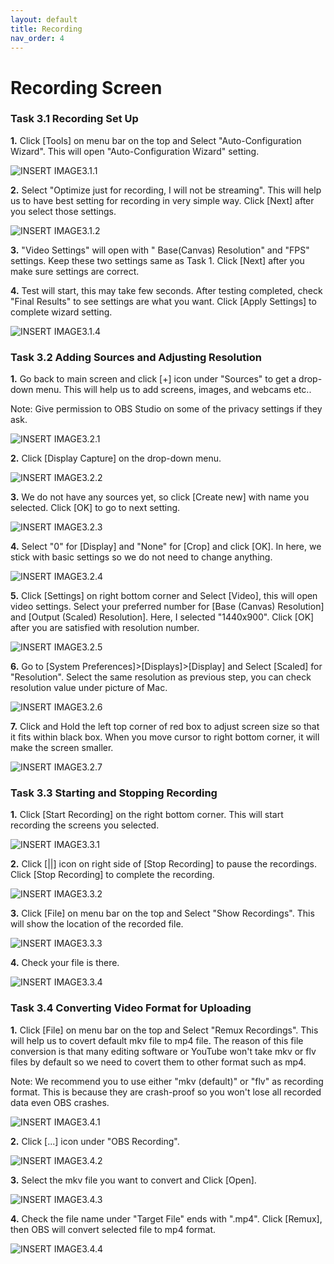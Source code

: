 ```yaml
---
layout: default
title: Recording
nav_order: 4
---
```


# Recording Screen 


### Task 3.1 Recording Set Up 

**1.** Click [Tools] on menu bar on the top and Select "Auto-Configuration Wizard". This will open "Auto-Configuration Wizard" setting.

![_INSERT IMAGE3.1.1_](https://github.com/kailinwei/using-OBS/blob/gh-pages/assets/images/task3.1.1.png?raw=true "OBS Studio Website") 

**2.** Select "Optimize just for recording, I will not be streaming". This will help us to have best setting for recording in very simple way. Click [Next] after you select those settings. 

![_INSERT IMAGE3.1.2_](https://github.com/kailinwei/using-OBS/blob/gh-pages/assets/images/task3.1.2.png?raw=true "OBS Studio Website") 

**3.** "Video Settings" will open with " Base(Canvas) Resolution" and "FPS" settings. Keep these two settings same as Task 1. Click [Next] after you make sure settings are correct. 


**4.** Test will start, this may take few seconds. After testing completed, check "Final Results" to see settings are what you want. Click [Apply Settings] to complete wizard setting. 

![_INSERT IMAGE3.1.4_](https://github.com/kailinwei/using-OBS/blob/gh-pages/assets/images/task3.1.4.png?raw=true "OBS Studio Website") 

### Task 3.2 Adding Sources and Adjusting Resolution

**1.** Go back to main screen and click [+] icon under "Sources" to get a drop-down menu. This will help us to add screens, images, and webcams etc..

Note: Give permission to OBS Studio on some of the privacy settings if they ask. 

![_INSERT IMAGE3.2.1_](https://github.com/kailinwei/using-OBS/blob/gh-pages/assets/images/task3.2.1.png?raw=true "OBS Studio Website") 

**2.** Click [Display Capture] on the drop-down menu. 

![_INSERT IMAGE3.2.2_](https://github.com/kailinwei/using-OBS/blob/gh-pages/assets/images/task3.2.2.png?raw=true "OBS Studio Website") 

**3.** We do not have any sources yet, so click [Create new] with name you selected. Click [OK] to go to next setting. 

![_INSERT IMAGE3.2.3_](https://github.com/kailinwei/using-OBS/blob/gh-pages/assets/images/task3.2.3.png?raw=true "OBS Studio Website") 

**4.** Select "0" for [Display] and "None" for [Crop] and click [OK]. In here, we stick with basic settings so we do not need to change anything. 

![_INSERT IMAGE3.2.4_](https://github.com/kailinwei/using-OBS/blob/gh-pages/assets/images/task3.2.4.png?raw=true "OBS Studio Website") 

**5.** Click [Settings] on right bottom corner and Select [Video], this will open video settings. Select your preferred number for [Base (Canvas) Resolution] and [Output (Scaled) Resolution]. Here, I selected "1440x900". Click [OK] after you are satisfied with resolution number. 

![_INSERT IMAGE3.2.5_](https://github.com/kailinwei/using-OBS/blob/gh-pages/assets/images/task3.2.5.png?raw=true "OBS Studio Website") 

**6.** Go to [System Preferences]>[Displays]>[Display] and Select [Scaled] for "Resolution". Select the same resolution as previous step, you can check resolution value under picture of Mac. 

![_INSERT IMAGE3.2.6_](https://github.com/kailinwei/using-OBS/blob/gh-pages/assets/images/task3.2.6.png?raw=true "OBS Studio Website") 

**7.** Click and Hold the left top corner of red box to adjust screen size so that it fits within black box. When you move cursor to right bottom corner, it will make the screen smaller. 

![_INSERT IMAGE3.2.7_](https://github.com/kailinwei/using-OBS/blob/gh-pages/assets/images/task3.2.7.png?raw=true "OBS Studio Website") 

### Task 3.3 Starting and Stopping  Recording 

**1.** Click [Start Recording] on the right bottom corner. This will start recording the screens you selected. 

![_INSERT IMAGE3.3.1_](https://github.com/kailinwei/using-OBS/blob/gh-pages/assets/images/task3.3.1.png?raw=true "OBS Studio Website") 

**2.** Click [||] icon on right side of [Stop Recording] to pause the recordings. Click [Stop Recording] to complete the recording. 

![_INSERT IMAGE3.3.2_](https://github.com/kailinwei/using-OBS/blob/gh-pages/assets/images/task3.3.2.png?raw=true "OBS Studio Website") 


**3.** Click [File] on menu bar on the top and Select "Show Recordings". This will show the location of the recorded file. 

![_INSERT IMAGE3.3.3_](https://github.com/kailinwei/using-OBS/blob/gh-pages/assets/images/task3.3.3.png?raw=true "OBS Studio Website") 


**4.** Check your file is there. 

![_INSERT IMAGE3.3.4_](https://github.com/kailinwei/using-OBS/blob/gh-pages/assets/images/task3.3.4.png?raw=true "OBS Studio Website") 


### Task 3.4 Converting Video Format for Uploading

**1.** Click [File] on menu bar on the top and Select "Remux Recordings". This will help us to covert default mkv file to mp4 file. The reason of this file conversion is that many editing software or  YouTube won't take mkv or flv files by default so we need to covert them to other format such as mp4. 

Note: We recommend you to use either "mkv (default)" or "flv" as recording format. This is because they are crash-proof so you won't lose all recorded data even OBS crashes. 

![_INSERT IMAGE3.4.1_](https://github.com/kailinwei/using-OBS/blob/gh-pages/assets/images/task3.4.1.png?raw=true "OBS Studio Website") 


**2.** Click [...] icon under "OBS Recording".

![_INSERT IMAGE3.4.2_](https://github.com/kailinwei/using-OBS/blob/gh-pages/assets/images/task3.4.2.png?raw=true "OBS Studio Website") 

**3.** Select the mkv file you want to convert and Click [Open].

![_INSERT IMAGE3.4.3_](https://github.com/kailinwei/using-OBS/blob/gh-pages/assets/images/task3.4.3.png?raw=true "OBS Studio Website") 

**4.** Check the file name under "Target File" ends with ".mp4". Click [Remux], then OBS will convert selected file to mp4 format.

![_INSERT IMAGE3.4.4_](https://github.com/kailinwei/using-OBS/blob/gh-pages/assets/images/task3.4.4.png?raw=true "OBS Studio Website") 
